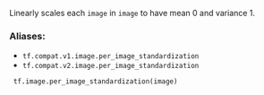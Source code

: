 Linearly scales each `image` in `image` to have mean 0 and variance 1.
### Aliases:
- `tf.compat.v1.image.per_image_standardization`
- `tf.compat.v2.image.per_image_standardization`

```
 tf.image.per_image_standardization(image)
```
